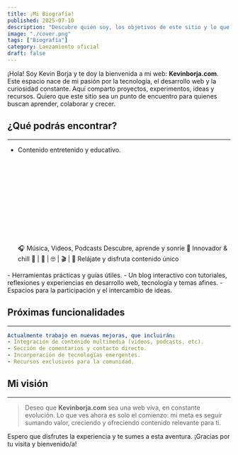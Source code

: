 ```yaml
---
title: ¡Mi Biografía!
published: 2025-07-10
description: "Descubre quién soy, los objetivos de este sitio y lo que está por venir."
image: "./cover.png"
tags: ["Biografía"]
category: Lanzamiento oficial
draft: false
---
```


¡Hola! Soy Kevin Borja y te doy la bienvenida a mi web: **Kevinborja.com**. Este espacio nace de mi pasión por la tecnología, el desarrollo web y la curiosidad constante. Aquí comparto proyectos, experimentos, ideas y recursos. Quiero que este sitio sea un punto de encuentro para quienes buscan aprender, colaborar y crecer.

## ¿Qué podrás encontrar?
---

- Contenido entretenido y educativo.
  <svg width="400" height="190" viewBox="0 0 400 190" xmlns="http://www.w3.org/2000/svg">
  <defs>
    <linearGradient id="bg" x1="0" y1="0" x2="0" y2="1">
      <stop offset="0%" stop-color="#111112" />
      <stop offset="100%" stop-color="#232D3F" />
    </linearGradient>
    <linearGradient id="wave" x1="0" y1="0" x2="1" y2="0">
      <stop offset="0%" stop-color="#fff" />
      <stop offset="60%" stop-color="#F9C846" />
      <stop offset="100%" stop-color="#7C5FFF" />
    </linearGradient>
    <radialGradient id="glow" cx="50%" cy="30%" r="80%">
      <stop offset="0%" stop-color="#fff" stop-opacity="0.25"/>
      <stop offset="100%" stop-color="#232D3F" stop-opacity="0"/>
    </radialGradient>
  </defs>
  <!-- Fondo + Glow central -->
  <rect width="400" height="190" rx="30" fill="url(#bg)" />
  <ellipse cx="200" cy="90" rx="145" ry="70" fill="url(#glow)" />

  <!-- Título central -->
  <text x="200" y="50" text-anchor="middle" fill="#fff" font-size="30" font-family="monospace" font-weight="bold">
    🎧 Música, Videos, Podcasts
  </text>
  <!-- Slogan -->
  <text x="200" y="80" text-anchor="middle" fill="#F9C846" font-size="20" font-family="monospace" font-weight="bold">
    Descubre, aprende y sonríe
  </text>
  <!-- Innovador y chill -->
  <text x="200" y="108" text-anchor="middle" fill="#7C5FFF" font-size="18" font-family="monospace">
    🚀 Innovador & chill
  </text>
  <!-- Temáticas -->
  <text x="200" y="134" text-anchor="middle" fill="#fff" font-size="17" font-family="monospace">
    🎨  |  🎵  |  🤓  |  🎬  |  🌈
  </text>
  <!-- Frase final -->
  <text x="200" y="156" text-anchor="middle" fill="#F9C846" font-size="16" font-family="monospace">
    Relájate y disfruta contenido único
  </text>

  <!-- Onda animada inferior -->
  <path id="wavePath" d="M0,175 Q100,160 200,175 T400,175" fill="none" stroke="url(#wave)" stroke-width="6">
    <animate attributeName="d"
      values="
        M0,175 Q100,160 200,175 T400,175;
        M0,175 Q100,180 200,165 T400,175;
        M0,175 Q100,160 200,175 T400,175
      "
      dur="2.2s"
      repeatCount="indefinite"
    />
  </path>
  <!-- Esferas animadas -->
  <circle cx="70" cy="170" r="9" fill="#fff" opacity="0.8">
    <animate attributeName="cy" values="170;150;170" dur="2s" repeatCount="indefinite"/>
  </circle>
  <circle cx="330" cy="170" r="9" fill="#F9C846" opacity="0.85">
    <animate attributeName="cy" values="170;150;170" dur="2s" repeatCount="indefinite" begin="1s"/>
  </circle>
</svg>
- Herramientas prácticas y guías útiles.
- Un blog interactivo con tutoriales, reflexiones y experiencias en desarrollo web, tecnología y temas afines.
- Espacios para la participación y el intercambio de ideas.

## Próximas funcionalidades
---

```yaml
Actualmente trabajo en nuevas mejoras, que incluirán:
- Integración de contenido multimedia (videos, podcasts, etc).
- Sección de comentarios y contacto directo.
- Incorporación de tecnologías emergentes.
- Recursos exclusivos para la comunidad.
```

## Mi visión
---

> Deseo que **Kevinborja.com** sea una web viva, en constante evolución. Lo que ves ahora es solo el comienzo: mi meta es seguir sumando valor, creciendo y ofreciendo contenido relevante para ti.

Espero que disfrutes la experiencia y te sumes a esta aventura. ¡Gracias por tu visita y bienvenido/a!
